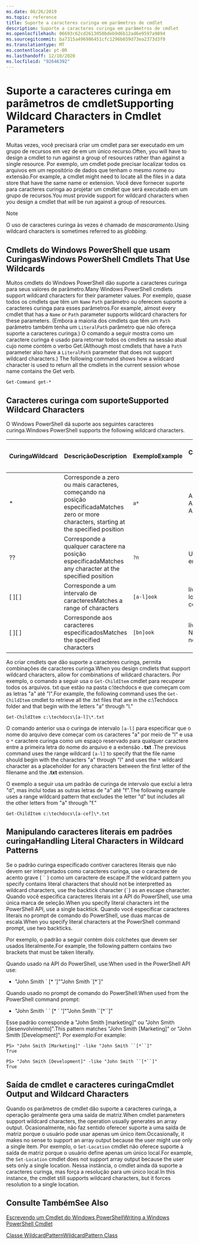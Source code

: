 ```yaml
---
ms.date: 08/26/2019
ms.topic: reference
title: Suporte a caracteres curinga em parâmetros de cmdlet
description: Suporte a caracteres curinga em parâmetros de cmdlet
ms.openlocfilehash: 06693c62cd2613050bdeb9d6b12ad6e9597a9894
ms.sourcegitcommit: ba7315a496986451cfc1296b659d73ea2373d3f0
ms.translationtype: MT
ms.contentlocale: pt-BR
ms.lasthandoff: 12/10/2020
ms.locfileid: "92646392"
---
```

# <a name="supporting-wildcard-characters-in-cmdlet-parameters"></a><span data-ttu-id="3d50a-103">Suporte a caracteres curinga em parâmetros de cmdlet</span><span class="sxs-lookup"><span data-stu-id="3d50a-103">Supporting Wildcard Characters in Cmdlet Parameters</span></span>

<span data-ttu-id="3d50a-104">Muitas vezes, você precisará criar um cmdlet para ser executado em um grupo de recursos em vez de em um único recurso.</span><span class="sxs-lookup"><span data-stu-id="3d50a-104">Often, you will have to design a cmdlet to run against a group of resources rather than against a single resource.</span></span> <span data-ttu-id="3d50a-105">Por exemplo, um cmdlet pode precisar localizar todos os arquivos em um repositório de dados que tenham o mesmo nome ou extensão.</span><span class="sxs-lookup"><span data-stu-id="3d50a-105">For example, a cmdlet might need to locate all the files in a data store that have the same name or extension.</span></span> <span data-ttu-id="3d50a-106">Você deve fornecer suporte para caracteres curinga ao projetar um cmdlet que será executado em um grupo de recursos.</span><span class="sxs-lookup"><span data-stu-id="3d50a-106">You must provide support for wildcard characters when you design a cmdlet that will be run against a group of resources.</span></span>

> [!NOTE]
> <span data-ttu-id="3d50a-107">O uso de caracteres curinga às vezes é chamado de *mascaramento*.</span><span class="sxs-lookup"><span data-stu-id="3d50a-107">Using wildcard characters is sometimes referred to as *globbing*.</span></span>

## <a name="windows-powershell-cmdlets-that-use-wildcards"></a><span data-ttu-id="3d50a-108">Cmdlets do Windows PowerShell que usam Curingas</span><span class="sxs-lookup"><span data-stu-id="3d50a-108">Windows PowerShell Cmdlets That Use Wildcards</span></span>

 <span data-ttu-id="3d50a-109">Muitos cmdlets do Windows PowerShell dão suporte a caracteres curinga para seus valores de parâmetro.</span><span class="sxs-lookup"><span data-stu-id="3d50a-109">Many Windows PowerShell cmdlets support wildcard characters for their parameter values.</span></span> <span data-ttu-id="3d50a-110">Por exemplo, quase todos os cmdlets que têm um `Name` `Path` parâmetro ou oferecem suporte a caracteres curinga para esses parâmetros.</span><span class="sxs-lookup"><span data-stu-id="3d50a-110">For example, almost every cmdlet that has a `Name` or `Path` parameter supports wildcard characters for these parameters.</span></span> <span data-ttu-id="3d50a-111">(Embora a maioria dos cmdlets que têm um `Path` parâmetro também tenha um `LiteralPath` parâmetro que não ofereça suporte a caracteres curinga.) O comando a seguir mostra como um caractere curinga é usado para retornar todos os cmdlets na sessão atual cujo nome contém o verbo Get.</span><span class="sxs-lookup"><span data-stu-id="3d50a-111">(Although most cmdlets that have a `Path` parameter also have a `LiteralPath` parameter that does not support wildcard characters.) The following command shows how a wildcard character is used to return all the cmdlets in the current session whose name contains the Get verb.</span></span>

 `Get-Command get-*`

## <a name="supported-wildcard-characters"></a><span data-ttu-id="3d50a-112">Caracteres curinga com suporte</span><span class="sxs-lookup"><span data-stu-id="3d50a-112">Supported Wildcard Characters</span></span>

<span data-ttu-id="3d50a-113">O Windows PowerShell dá suporte aos seguintes caracteres curinga.</span><span class="sxs-lookup"><span data-stu-id="3d50a-113">Windows PowerShell supports the following wildcard characters.</span></span>

| <span data-ttu-id="3d50a-114">Curinga</span><span class="sxs-lookup"><span data-stu-id="3d50a-114">Wildcard</span></span> |                             <span data-ttu-id="3d50a-115">Descrição</span><span class="sxs-lookup"><span data-stu-id="3d50a-115">Description</span></span>                             |  <span data-ttu-id="3d50a-116">Exemplo</span><span class="sxs-lookup"><span data-stu-id="3d50a-116">Example</span></span>   |     <span data-ttu-id="3d50a-117">Corresponde a</span><span class="sxs-lookup"><span data-stu-id="3d50a-117">Matches</span></span>      | <span data-ttu-id="3d50a-118">Não corresponde a</span><span class="sxs-lookup"><span data-stu-id="3d50a-118">Does not match</span></span> |
| -------- | ------------------------------------------------------------------- | ---------- | ---------------- | -------------- |
| *        | <span data-ttu-id="3d50a-119">Corresponde a zero ou mais caracteres, começando na posição especificada</span><span class="sxs-lookup"><span data-stu-id="3d50a-119">Matches zero or more characters, starting at the specified position</span></span> | `a*`       | <span data-ttu-id="3d50a-120">A, AG, Apple</span><span class="sxs-lookup"><span data-stu-id="3d50a-120">A, ag, Apple</span></span>     |                |
| <span data-ttu-id="3d50a-121">?</span><span class="sxs-lookup"><span data-stu-id="3d50a-121">?</span></span>        | <span data-ttu-id="3d50a-122">Corresponde a qualquer caractere na posição especificada</span><span class="sxs-lookup"><span data-stu-id="3d50a-122">Matches any character at the specified position</span></span>                     | `?n`       | <span data-ttu-id="3d50a-123">Um, em, em</span><span class="sxs-lookup"><span data-stu-id="3d50a-123">An, in, on</span></span>       | <span data-ttu-id="3d50a-124">executa</span><span class="sxs-lookup"><span data-stu-id="3d50a-124">ran</span></span>            |
| <span data-ttu-id="3d50a-125">[ ]</span><span class="sxs-lookup"><span data-stu-id="3d50a-125">[ ]</span></span>      | <span data-ttu-id="3d50a-126">Corresponde a um intervalo de caracteres</span><span class="sxs-lookup"><span data-stu-id="3d50a-126">Matches a range of characters</span></span>                                       | `[a-l]ook` | <span data-ttu-id="3d50a-127">livro, Cook, look</span><span class="sxs-lookup"><span data-stu-id="3d50a-127">book, cook, look</span></span> | <span data-ttu-id="3d50a-128">Nook, levou</span><span class="sxs-lookup"><span data-stu-id="3d50a-128">nook, took</span></span>     |
| <span data-ttu-id="3d50a-129">[ ]</span><span class="sxs-lookup"><span data-stu-id="3d50a-129">[ ]</span></span>      | <span data-ttu-id="3d50a-130">Corresponde aos caracteres especificados</span><span class="sxs-lookup"><span data-stu-id="3d50a-130">Matches the specified characters</span></span>                                    | `[bn]ook`  | <span data-ttu-id="3d50a-131">livro, Nook</span><span class="sxs-lookup"><span data-stu-id="3d50a-131">book, nook</span></span>       | <span data-ttu-id="3d50a-132">Cook, olhe</span><span class="sxs-lookup"><span data-stu-id="3d50a-132">cook, look</span></span>     |

<span data-ttu-id="3d50a-133">Ao criar cmdlets que dão suporte a caracteres curinga, permita combinações de caracteres curinga.</span><span class="sxs-lookup"><span data-stu-id="3d50a-133">When you design cmdlets that support wildcard characters, allow for combinations of wildcard characters.</span></span> <span data-ttu-id="3d50a-134">Por exemplo, o comando a seguir usa o `Get-ChildItem` cmdlet para recuperar todos os arquivos. txt que estão na pasta c:\techdocs e que começam com as letras "a" até "l".</span><span class="sxs-lookup"><span data-stu-id="3d50a-134">For example, the following command uses the `Get-ChildItem` cmdlet to retrieve all the .txt files that are in the c:\Techdocs folder and that begin with the letters "a" through "l."</span></span>

`Get-ChildItem c:\techdocs\[a-l]\*.txt`

<span data-ttu-id="3d50a-135">O comando anterior usa o curinga de intervalo `[a-l]` para especificar que o nome do arquivo deve começar com os caracteres "a" por meio de "l" e usa o `*` caractere curinga como um espaço reservado para qualquer caractere entre a primeira letra do nome do arquivo e a extensão **. txt** .</span><span class="sxs-lookup"><span data-stu-id="3d50a-135">The previous command uses the range wildcard `[a-l]` to specify that the file name should begin with the characters "a" through "l" and uses the `*` wildcard character as a placeholder for any characters between the first letter of the filename and the **.txt** extension.</span></span>

<span data-ttu-id="3d50a-136">O exemplo a seguir usa um padrão de curinga de intervalo que exclui a letra "d", mas inclui todas as outras letras de "a" até "f".</span><span class="sxs-lookup"><span data-stu-id="3d50a-136">The following example uses a range wildcard pattern that excludes the letter "d" but includes all the other letters from "a" through "f."</span></span>

`Get-ChildItem c:\techdocs\[a-cef]\*.txt`

## <a name="handling-literal-characters-in-wildcard-patterns"></a><span data-ttu-id="3d50a-137">Manipulando caracteres literais em padrões curinga</span><span class="sxs-lookup"><span data-stu-id="3d50a-137">Handling Literal Characters in Wildcard Patterns</span></span>

<span data-ttu-id="3d50a-138">Se o padrão curinga especificado contiver caracteres literais que não devem ser interpretados como caracteres curinga, use o caractere de acento grave ( `` ` `` ) como um caractere de escape.</span><span class="sxs-lookup"><span data-stu-id="3d50a-138">If the wildcard pattern you specify contains literal characters that should not be interpretted as wildcard characters, use the backtick character (`` ` ``) as an escape character.</span></span> <span data-ttu-id="3d50a-139">Quando você especifica caracteres literais int a API do PowerShell, use uma única marca de seleção.</span><span class="sxs-lookup"><span data-stu-id="3d50a-139">When you specify literal characters int the PowerShell API, use a single backtick.</span></span> <span data-ttu-id="3d50a-140">Quando você especificar caracteres literais no prompt de comando do PowerShell, use duas marcas de escala.</span><span class="sxs-lookup"><span data-stu-id="3d50a-140">When you specify literal characters at the PowerShell command prompt, use two backticks.</span></span>

<span data-ttu-id="3d50a-141">Por exemplo, o padrão a seguir contém dois colchetes que devem ser usados literalmente.</span><span class="sxs-lookup"><span data-stu-id="3d50a-141">For example, the following pattern contains two brackets that must be taken literally.</span></span>

<span data-ttu-id="3d50a-142">Quando usado na API do PowerShell, use:</span><span class="sxs-lookup"><span data-stu-id="3d50a-142">When used in the PowerShell API use:</span></span>

- <span data-ttu-id="3d50a-143">"John Smith \` [\* ']"</span><span class="sxs-lookup"><span data-stu-id="3d50a-143">"John Smith \`[\*\`]"</span></span>

<span data-ttu-id="3d50a-144">Quando usado no prompt de comando do PowerShell:</span><span class="sxs-lookup"><span data-stu-id="3d50a-144">When used from the PowerShell command prompt:</span></span>

- <span data-ttu-id="3d50a-145">"John Smith \` \` [\* \` ']"</span><span class="sxs-lookup"><span data-stu-id="3d50a-145">"John Smith \`\`[\*\`\`]"</span></span>

<span data-ttu-id="3d50a-146">Esse padrão corresponde a "John Smith [marketing]" ou "John Smith [desenvolvimento]".</span><span class="sxs-lookup"><span data-stu-id="3d50a-146">This pattern matches "John Smith [Marketing]" or "John Smith [Development]".</span></span> <span data-ttu-id="3d50a-147">Por exemplo:</span><span class="sxs-lookup"><span data-stu-id="3d50a-147">For example:</span></span>

```
PS> "John Smith [Marketing]" -like "John Smith ``[*``]"
True

PS> "John Smith [Development]" -like "John Smith ``[*``]"
True
```

## <a name="cmdlet-output-and-wildcard-characters"></a><span data-ttu-id="3d50a-148">Saída de cmdlet e caracteres curinga</span><span class="sxs-lookup"><span data-stu-id="3d50a-148">Cmdlet Output and Wildcard Characters</span></span>

<span data-ttu-id="3d50a-149">Quando os parâmetros de cmdlet dão suporte a caracteres curinga, a operação geralmente gera uma saída de matriz.</span><span class="sxs-lookup"><span data-stu-id="3d50a-149">When cmdlet parameters support wildcard characters, the operation usually generates an array output.</span></span>
<span data-ttu-id="3d50a-150">Ocasionalmente, não faz sentido oferecer suporte a uma saída de matriz porque o usuário pode usar apenas um único item.</span><span class="sxs-lookup"><span data-stu-id="3d50a-150">Occasionally, it makes no sense to support an array output because the user might use only a single item.</span></span> <span data-ttu-id="3d50a-151">Por exemplo, o `Set-Location` cmdlet não oferece suporte à saída de matriz porque o usuário define apenas um único local.</span><span class="sxs-lookup"><span data-stu-id="3d50a-151">For example, the `Set-Location` cmdlet does not support array output because the user sets only a single location.</span></span> <span data-ttu-id="3d50a-152">Nessa instância, o cmdlet ainda dá suporte a caracteres curinga, mas força a resolução para um único local.</span><span class="sxs-lookup"><span data-stu-id="3d50a-152">In this instance, the cmdlet still supports wildcard characters, but it forces resolution to a single location.</span></span>

## <a name="see-also"></a><span data-ttu-id="3d50a-153">Consulte Também</span><span class="sxs-lookup"><span data-stu-id="3d50a-153">See Also</span></span>

[<span data-ttu-id="3d50a-154">Escrevendo um Cmdlet do Windows PowerShell</span><span class="sxs-lookup"><span data-stu-id="3d50a-154">Writing a Windows PowerShell Cmdlet</span></span>](./writing-a-windows-powershell-cmdlet.md)

[<span data-ttu-id="3d50a-155">Classe WildcardPattern</span><span class="sxs-lookup"><span data-stu-id="3d50a-155">WildcardPattern Class</span></span>](/dotnet/api/system.management.automation.wildcardpattern)
